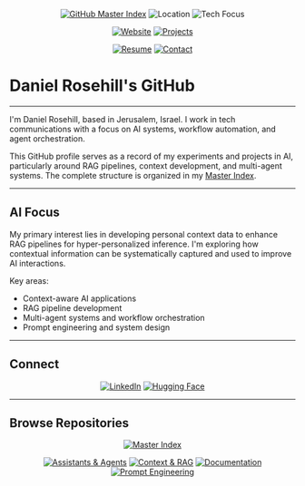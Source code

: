 <div align="center">

[![GitHub Master Index](https://img.shields.io/badge/GitHub-Master%20Index-blue?style=flat-square&logo=github)](https://github.com/danielrosehill/Github-Master-Index)
![Location](https://img.shields.io/badge/Location-Jerusalem,%20Israel-green?style=flat-square&logo=google-maps)
![Tech Focus](https://img.shields.io/badge/Focus-AI%20%7C%20RAG%20%7C%20Agents-purple?style=flat-square&logo=openai)

[![Website](https://img.shields.io/badge/Website-danielrosehill.com-blue?style=flat-square&logo=firefox)](https://danielrosehill.com)
[![Projects](https://img.shields.io/badge/Projects-View%20Work-orange?style=flat-square&logo=github)](https://danielrosehill.com/projects)

[![Resume](https://img.shields.io/badge/Resume-View%20CV-red?style=flat-square&logo=adobeacrobatreader)](https://danielrosehill.com/resume/)
[![Contact](https://img.shields.io/badge/Contact-Book%20Meeting-brightgreen?style=flat-square&logo=calendar)](https://danielrosehill.com/book-meeting/)

</div>

# Daniel Rosehill's GitHub

---

I'm Daniel Rosehill, based in Jerusalem, Israel. I work in tech communications with a focus on AI systems, workflow automation, and agent orchestration.

This GitHub profile serves as a record of my experiments and projects in AI, particularly around RAG pipelines, context development, and multi-agent systems. The complete structure is organized in my [Master Index](https://github.com/danielrosehill/Github-Master-Index).

---

## AI Focus

My primary interest lies in developing personal context data to enhance RAG pipelines for hyper-personalized inference. I'm exploring how contextual information can be systematically captured and used to improve AI interactions.

Key areas:
- Context-aware AI applications
- RAG pipeline development
- Multi-agent systems and workflow orchestration
- Prompt engineering and system design

---

## Connect

<div align="center">

[![LinkedIn](https://img.shields.io/badge/LinkedIn-Connect-blue?style=for-the-badge&logo=linkedin)](https://www.linkedin.com/in/danielrosehill/)
[![Hugging Face](https://img.shields.io/badge/Hugging%20Face-Profile-yellow?style=for-the-badge&logo=huggingface)](https://huggingface.co/danielrosehill)

</div>

---

## Browse Repositories

<div align="center">

[![Master Index](https://img.shields.io/badge/Master%20Index-Browse%20All-brightgreen?style=for-the-badge&logo=github)](https://github.com/danielrosehill/Github-Master-Index?tab=readme-ov-file)

[![Assistants & Agents](https://img.shields.io/badge/Assistants%20%26%20Agents-Browse-blue?style=for-the-badge&logo=openai)](https://github.com/danielrosehill/Github-Master-Index/blob/main/sections/assistants.md)
[![Context & RAG](https://img.shields.io/badge/Context%20%26%20RAG-Browse-purple?style=for-the-badge&logo=semantic-web)](https://github.com/danielrosehill/Github-Master-Index/blob/main/sections/context-rag.md)
[![Documentation](https://img.shields.io/badge/Documentation-Browse-green?style=for-the-badge&logo=markdown)](https://github.com/danielrosehill/Github-Master-Index/blob/main/sections/documentation.md)
[![Prompt Engineering](https://img.shields.io/badge/Prompt%20Engineering-Browse-orange?style=for-the-badge&logo=openai)](https://github.com/danielrosehill/Github-Master-Index/blob/main/sections/prompt-libraries.md)

</div>

 
